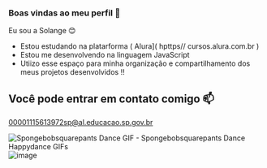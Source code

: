 ### Boas vindas ao meu perfil  🩷

Eu sou a Solange 😊

- Estou estudando na platarforma ( Alura]( hpttps// cursos.alura.com.br )
- Estou me desenvolvendo na linguagem JavaScript
- Utiizo esse espaço para minha organização e compartilhamento dos meus projetos desenvolvidos !!




## Você pode entrar em contato comigo 📫

00001115613972sp@al.educacao.sp.gov.br



<img src="https://media1.tenor.com/m/FpKvco7tULAAAAAC/spongebobsquarepants-dance.gif" alt="Spongebobsquarepants Dance GIF - Spongebobsquarepants Dance Happydance GIFs"/>![image](https://github.com/solange007/solange007/assets/170035761/62c75b1d-d9fb-4d9e-88e8-da4353591dbb)

